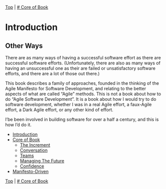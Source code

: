 [Top](index.html) | [# Core of Book](01.html)

# Introduction #  

## Other Ways ##

There are as many ways of having a successful software effort as there are successful software efforts. (Unfortunately, there are also as many ways of having an unsuccessful one as their are failed or unsatisfactory software efforts, and there are a lot of those out there.)

This book describes a family of approaches, founded in the thinking of the Agile Manifesto for Software Development, and relating to the better aspects of what are called “Agile” methods. This is not a book about how to do “Agile Software Development”. It is a book about how I would try to do software development, whether I was in a real Agile effort, a faux-Agile effort, a Dark Agile effort, or any other kind of effort. 

I’be been involved in building software for over a half a century, and this is how I’d do it.

* [Introduction](index.md)
* [Core of Book](01.md)
    * [The Increment](02.md)
    * [Conversation](03.md)
    * [Teams](04.md)
    * [Managing The Future](05.md)
    * [Confidence](06.md)
* [Manifesto-Driven](07.md)





[Top](index.html) | [# Core of Book](01.html)


<!--ignore-->


